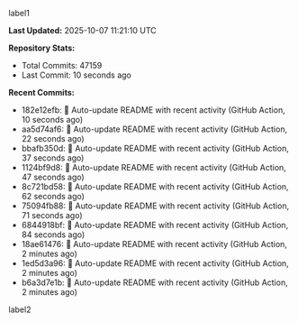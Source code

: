 
label1 
<!-- ACTIVITY_START -->
**Last Updated:** 2025-10-07 11:21:10 UTC

**Repository Stats:**
- Total Commits: 47159
- Last Commit: 10 seconds ago

**Recent Commits:**
- 182e12efb: 🤖 Auto-update README with recent activity (GitHub Action, 10 seconds ago)
- aa5d74af6: 🤖 Auto-update README with recent activity (GitHub Action, 22 seconds ago)
- bbafb350d: 🤖 Auto-update README with recent activity (GitHub Action, 37 seconds ago)
- 1124bf9d8: 🤖 Auto-update README with recent activity (GitHub Action, 47 seconds ago)
- 8c721bd58: 🤖 Auto-update README with recent activity (GitHub Action, 62 seconds ago)
- 75094fb88: 🤖 Auto-update README with recent activity (GitHub Action, 71 seconds ago)
- 6844918bf: 🤖 Auto-update README with recent activity (GitHub Action, 84 seconds ago)
- 18ae61476: 🤖 Auto-update README with recent activity (GitHub Action, 2 minutes ago)
- 1ed5d3a96: 🤖 Auto-update README with recent activity (GitHub Action, 2 minutes ago)
- b6a3d7e1b: 🤖 Auto-update README with recent activity (GitHub Action, 2 minutes ago)
<!-- ACTIVITY_END -->

label2
